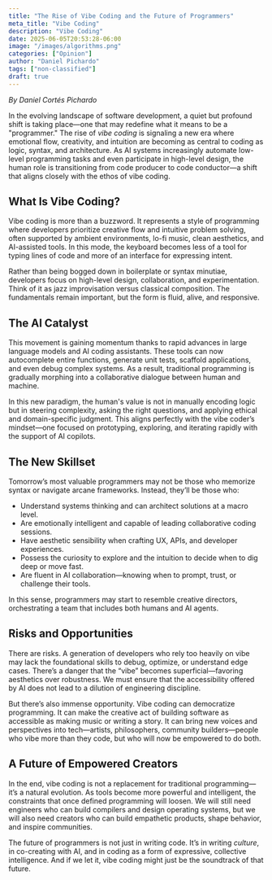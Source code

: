 ```yaml
---
title: "The Rise of Vibe Coding and the Future of Programmers"
meta_title: "Vibe Coding"
description: "Vibe Coding"
date: 2025-06-05T20:53:28-06:00
image: "/images/algorithms.png"
categories: ["Opinion"]
author: "Daniel Pichardo"
tags: ["non-classified"]
draft: true
---
```


*By Daniel Cortés Pichardo*

In the evolving landscape of software development, a quiet but profound shift is taking place—one that may redefine what it means to be a "programmer." The rise of *vibe coding* is signaling a new era where emotional flow, creativity, and intuition are becoming as central to coding as logic, syntax, and architecture. As AI systems increasingly automate low-level programming tasks and even participate in high-level design, the human role is transitioning from code producer to code conductor—a shift that aligns closely with the ethos of vibe coding.

## What Is Vibe Coding?

Vibe coding is more than a buzzword. It represents a style of programming where developers prioritize creative flow and intuitive problem solving, often supported by ambient environments, lo-fi music, clean aesthetics, and AI-assisted tools. In this mode, the keyboard becomes less of a tool for typing lines of code and more of an interface for expressing intent.

Rather than being bogged down in boilerplate or syntax minutiae, developers focus on high-level design, collaboration, and experimentation. Think of it as jazz improvisation versus classical composition. The fundamentals remain important, but the form is fluid, alive, and responsive.

## The AI Catalyst

This movement is gaining momentum thanks to rapid advances in large language models and AI coding assistants. These tools can now autocomplete entire functions, generate unit tests, scaffold applications, and even debug complex systems. As a result, traditional programming is gradually morphing into a collaborative dialogue between human and machine.

In this new paradigm, the human's value is not in manually encoding logic but in steering complexity, asking the right questions, and applying ethical and domain-specific judgment. This aligns perfectly with the vibe coder’s mindset—one focused on prototyping, exploring, and iterating rapidly with the support of AI copilots.

## The New Skillset

Tomorrow’s most valuable programmers may not be those who memorize syntax or navigate arcane frameworks. Instead, they’ll be those who:

- Understand systems thinking and can architect solutions at a macro level.
- Are emotionally intelligent and capable of leading collaborative coding sessions.
- Have aesthetic sensibility when crafting UX, APIs, and developer experiences.
- Possess the curiosity to explore and the intuition to decide when to dig deep or move fast.
- Are fluent in AI collaboration—knowing when to prompt, trust, or challenge their tools.

In this sense, programmers may start to resemble creative directors, orchestrating a team that includes both humans and AI agents.

## Risks and Opportunities

There are risks. A generation of developers who rely too heavily on vibe may lack the foundational skills to debug, optimize, or understand edge cases. There’s a danger that the “vibe” becomes superficial—favoring aesthetics over robustness. We must ensure that the accessibility offered by AI does not lead to a dilution of engineering discipline.

But there’s also immense opportunity. Vibe coding can democratize programming. It can make the creative act of building software as accessible as making music or writing a story. It can bring new voices and perspectives into tech—artists, philosophers, community builders—people who vibe more than they code, but who will now be empowered to do both.

## A Future of Empowered Creators

In the end, vibe coding is not a replacement for traditional programming—it’s a natural evolution. As tools become more powerful and intelligent, the constraints that once defined programming will loosen. We will still need engineers who can build compilers and design operating systems, but we will also need creators who can build empathetic products, shape behavior, and inspire communities.

The future of programmers is not just in writing code. It’s in writing *culture*, in co-creating with AI, and in coding as a form of expressive, collective intelligence. And if we let it, vibe coding might just be the soundtrack of that future.